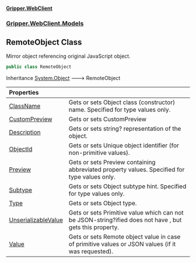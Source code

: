 #### [Gripper.WebClient](index 'index')
### [Gripper.WebClient.Models](Gripper_WebClient_Models 'Gripper.WebClient.Models')
## RemoteObject Class
Mirror object referencing original JavaScript object.  
```csharp
public class RemoteObject
```

Inheritance [System.Object](https://docs.microsoft.com/en-us/dotnet/api/System.Object 'System.Object') &#129106; RemoteObject  

| Properties | |
| :--- | :--- |
| [ClassName](Gripper_WebClient_Models_RemoteObject_ClassName 'Gripper.WebClient.Models.RemoteObject.ClassName') | Gets or sets Object class (constructor) name. Specified for  type values only.<br/> |
| [CustomPreview](Gripper_WebClient_Models_RemoteObject_CustomPreview 'Gripper.WebClient.Models.RemoteObject.CustomPreview') | Gets or sets CustomPreview<br/> |
| [Description](Gripper_WebClient_Models_RemoteObject_Description 'Gripper.WebClient.Models.RemoteObject.Description') | Gets or sets string? representation of the object.<br/> |
| [ObjectId](Gripper_WebClient_Models_RemoteObject_ObjectId 'Gripper.WebClient.Models.RemoteObject.ObjectId') | Gets or sets Unique object identifier (for non-primitive values).<br/> |
| [Preview](Gripper_WebClient_Models_RemoteObject_Preview 'Gripper.WebClient.Models.RemoteObject.Preview') | Gets or sets Preview containing abbreviated property values. Specified for  type values only.<br/> |
| [Subtype](Gripper_WebClient_Models_RemoteObject_Subtype 'Gripper.WebClient.Models.RemoteObject.Subtype') | Gets or sets Object subtype hint. Specified for  type values only.<br/> |
| [Type](Gripper_WebClient_Models_RemoteObject_Type 'Gripper.WebClient.Models.RemoteObject.Type') | Gets or sets Object type.<br/> |
| [UnserializableValue](Gripper_WebClient_Models_RemoteObject_UnserializableValue 'Gripper.WebClient.Models.RemoteObject.UnserializableValue') | Gets or sets Primitive value which can not be JSON-string?ified does not have , but gets this property.<br/> |
| [Value](Gripper_WebClient_Models_RemoteObject_Value 'Gripper.WebClient.Models.RemoteObject.Value') | Gets or sets Remote object value in case of primitive values or JSON values (if it was requested).<br/> |
